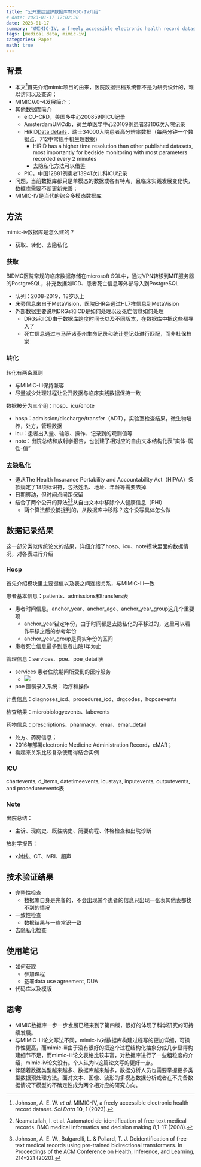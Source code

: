 ```yaml
---
title: "公开重症监护数据库MIMIC-IV介绍"
# date: 2023-01-17 17:02:30
date: 2023-01-17
summary: "《MIMIC-IV, a freely accessible electronic health record dataset》论文笔记"
tags: [medical data, mimic-iv]
categories: Paper
math: true
---
```


## 背景
- 本文[^1]首先介绍mimic项目的由来，医院数据归档系统都不是为研究设计的，难以访问以及查询；
- MIMIC从0-4发展简介；
- 其他数据库简介
	- eICU-CRD，美国多中心200859例ICU记录
	- AmsterdamUMCdb，荷兰单医学中心20109例患者23106次入院记录
	- HiRID[Data details](https://hirid.intensivecare.ai/data-details)，瑞士34000入院患者高分辨率数据（每两分钟一个数据点，712中常规手机生理数据）
		- HiRID has a higher time resolution than other published datasets, most importantly for bedside monitoring with most parameters recorded every 2 minutes
		- 去隐私化方法可以借鉴
	- PIC，中国12881例患者13941次儿科ICU记录
- 问题，当前数据库都只是单模态的数据或各有特点，且临床实践发展变化快，数据库需要不断更新完善；
- MIMIC-IV是当代的综合多模态数据库

## 方法
mimic-iv数据库是怎么建的？
- 获取、转化、去隐私化
### 获取
BIDMC医院常规的临床数据存储在microsoft SQL中，通过VPN转移到MIT服务器的PostgreSQL，补充数据如ICD、患者死亡信息等外部导入到PostgreSQL
- 队列：2008-2019，18岁以上
- 床旁信息来自于MetaVision，医院EHR会通过HL7推信息到MetaVision
- 外部数据主要说明DRGs和ICD是如何处理以及死亡信息如何处理
	- DRGs和ICD由于数据库跨度时间长以及不同版本，在数据库中把这些都导入了
	- 死亡信息通过与马萨诸塞州生命记录和统计登记处进行匹配，而非社保档案

### 转化
转化有两条原则
- 与MIMIC-III保持兼容
- 尽量减少处理过程让公开数据与临床实践数据保持一致

数据被分为三个组：hosp、icu和note
- hosp：admission/discharge/transfer（ADT），实验室检查结果，微生物培养，处方，管理数据
- icu：患者出入量、输液、操作、记录到的观测值等
- note：出院总结和放射学报告，也创建了相对应的自由文本结构化表“实体-属性-值”

### 去隐私化
- 遵从The Health Insurance Portability and Accountability Act（HIPAA）条款规定了18项标识符，包括姓名、地址、年龄等需要去掉
- 日期移动，但时间点间距保留
- 结合了两个公开的算法[^2][^3]从自由文本中移除个人健康信息（PHI）
	- 两个算法都没捕捉到的，从数据库中移除？这个没写具体怎么做

## 数据记录结果
这一部分类似传统论文的结果，详细介绍了hosp、icu、note模块里面的数据情况，对各表进行介绍
### Hosp
首先介绍模块里主要键值以及表之间连接关系，与MIMIC-III一致

患者基本信息：patients、admissions和transfers表
- 患者时间信息，anchor_year、anchor_age、anchor_year_group这几个重要项
	- anchor_year锚定年份，由于时间都是去隐私化的平移过的，这里可以看作平移之后的参考年份
	- anchor_year_group是真实年份的区间
- 患者死亡信息最多到患者出院1年为止

管理信息：services、poe、poe_detail表
- services 患者住院期间所受到的医疗服务
	- ![](https://cdn.jsdelivr.net/gh/jmwyf/pichosting@master/services.png)
- poe 医嘱录入系统：治疗和操作

计费信息：diagnoses_icd、procedures_icd、drgcodes、hcpcsevents

检查结果：microbiologyevents、labevents

药物信息：prescriptions、pharmacy、emar、emar_detail
- 处方、药房信息；
- 2016年部署electronic Medicine Administration Record，eMAR；
- 看起来关系比较复杂使用得结合实例

### ICU
chartevents, d_items, datetimeevents, icustays, inputevents, outputevents, and procedureevents表

### Note
出院总结：
- 主诉、现病史、既往病史、简要病程、体格检查和出院诊断

放射学报告：
- x射线、CT、MRI、超声

## 技术验证结果
- 完整性检查
	- 数据库自身是完备的，不会出现某个患者的信息只出现一张表其他表都找不到的情况
- 一致性检查
	- 数据结果与一些常识一致
- 去隐私化检查

## 使用笔记
- 如何获取
	- 参加课程
	- 签署data use agreement, DUA
- 代码库以及模版

## 思考
- MIMIC数据库一步一步发展已经来到了第四版，很好的体现了科学研究的可持续发展。
- 与MIMIC-III论文写法不同，mimic-iv对数据库构建过程写的更加详细，可操作性更高，而mimic-iii由于没有很好的把这个过程结构化抽象分成几步显得构建细节不足，而mimic-iii论文表格比较丰富，对数据库进行了一些粗粒度的介绍，mimic-iv论文没有。个人认为iv这篇论文写的更好一点。
- 伴随着数据类型越来越多、数据库越来越多，数据分析人员也需要掌握更多类型数据预处理方法。面对文本、图像、波形的多模态数据分析或者在不完备数据情况下模型的不确定性成为两个相对应的研究方向。

[^1]: Johnson, A. E. W. _et al._ MIMIC-IV, a freely accessible electronic health record dataset. _Sci Data_ **10**, 1 (2023).

[^2]: Neamatullah, I. et al. Automated de-identification of free-text medical records. BMC medical informatics and decision making 8,1–17 (2008).

[^3]: Johnson, A. E. W., Bulgarelli, L. & Pollard, T. J. Deidentification of free-text medical records using pre-trained bidirectional transformers. In Proceedings of the ACM Conference on Health, Inference, and Learning, 214–221 (2020).